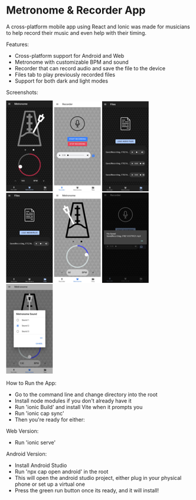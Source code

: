 # Metronome & Recorder App

A cross-platform mobile app using React and Ionic was made for musicians to help record their music and even help with their timing. 

Features:
- Cross-platform support for Android and Web
- Metronome with customizable BPM and sound
- Recorder that can record audio and save the file to the device
- Files tab to play previously recorded files
- Support for both dark and light modes

Screenshots: 

<div display="flex">
<img src="public/assets/pictures/Screenshot_4.jpg" alt="Image 1" width="25%" />
<img src="public/assets/pictures/Screenshot_7.jpg" alt="Image 2" width="25%"/>
<img src="public/assets/pictures/Screenshot_6.jpg" alt="Image 3" width="25%" />
<img src="public/assets/pictures/Screenshot_3.jpg" alt="Image 7" width="25%" />
<img src="public/assets/pictures/Screenshot_5.jpg" alt="Image 4" width="25%"/>
<img src="public/assets/pictures/Screenshot_1.jpg" alt="Image 5" width="25%" />
<img src="public/assets/pictures/Screenshot_2.jpg" alt="Image 6" width="25%" />
</div>


How to Run the App:
- Go to the command line and change directory into the root
- Install node modules if you don't already have it
- Run 'ionic Build' and install Vite when it prompts you
- Run 'ionic cap sync'
- Then you're ready for either:

Web Version:
- Run 'ionic serve'

Android Version:
- Install Android Studio
- Run 'npx cap open android' in the root
- This will open the android studio project, either plug in your physical phone or set up a virtual one
- Press the green run button once its ready, and it will install!
